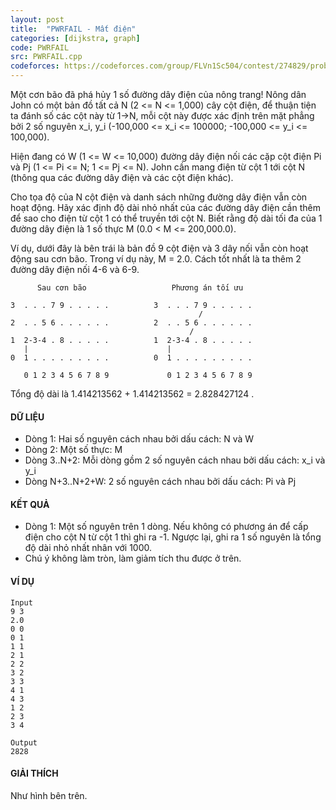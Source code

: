 ```yaml
---
layout: post
title:  "PWRFAIL - Mất điện"
categories: [dijkstra, graph]
code: PWRFAIL
src: PWRFAIL.cpp
codeforces: https://codeforces.com/group/FLVn1Sc504/contest/274829/problem/M
---
```




  


Một cơn bão đã phá hủy 1 số đường dây điện của nông trang! Nông dân John có một bản đồ tất cả N (2 <= N <= 1,000) cây cột điện, để thuận tiện ta đánh số các cột này từ 1->N, mỗi cột này được xác định trên mặt phẳng bởi 2 số nguyên x\_i, y\_i (-100,000 <= x\_i <= 100000; -100,000 <= y\_i <= 100,000).

Hiện đang có W (1 <= W <= 10,000) đường dây điện nối các cặp cột điện Pi và Pj (1 <= Pi <= N; 1 <= Pj <= N). John cần mang điện từ cột 1 tới cột N (thông qua các đường dây điện và các cột điện khác).

Cho tọa độ của N cột điện và danh sách những đường dây điện vẫn còn hoạt động. Hãy xác định độ dài nhỏ nhất của các đường dây điện cần thêm để sao cho điện từ cột 1 có thể truyền tới cột N. Biết rằng độ dài tối đa của 1 đường dây điện là 1 số thực M (0.0 < M <= 200,000.0).

Ví dụ, dưới đây là bên trái là bản đồ 9 cột điện và 3 dây nối vẫn còn hoạt động sau cơn bão. Trong ví dụ này, M = 2.0. Cách tốt nhất là ta thêm 2 đường dây điện nối 4-6 và 6-9.

```
      Sau cơn bão                   Phương án tối ưu

3  . . . 7 9 . . . . .          3  . . . 7 9 . . . . .
                                          /
2  . . 5 6 . . . . . .          2  . . 5 6 . . . . . .
                                        /
1  2-3-4 . 8 . . . . .          1  2-3-4 . 8 . . . . .
   |                               |
0  1 . . . . . . . . .          0  1 . . . . . . . . .

   0 1 2 3 4 5 6 7 8 9             0 1 2 3 4 5 6 7 8 9

```

Tổng độ dài là 1.414213562 + 1.414213562 = 2.828427124 .

#### DỮ LIỆU

*   Dòng 1: Hai số nguyên cách nhau bởi dấu cách: N và W
*   Dòng 2: Một số thực: M
*   Dòng 3..N+2: Mỗi dòng gồm 2 số nguyên cách nhau bởi dấu cách: x\_i và y\_i
*   Dòng N+3..N+2+W: 2 số nguyên cách nhau bởi dấu cách: Pi và Pj

#### KẾT QUẢ

*   Dòng 1: Một số nguyên trên 1 dòng. Nếu không có phương án để cấp điện cho cột N từ cột 1 thì ghi ra -1. Ngược lại, ghi ra 1 số nguyên là tổng độ dài nhỏ nhất nhân với 1000.
*   Chú ý không làm tròn, làm giảm tích thu được ở trên.

#### VÍ DỤ

```
Input
9 3
2.0
0 0
0 1
1 1
2 1
2 2
3 2
3 3
4 1
4 3
1 2
2 3
3 4

Output
2828

```

#### GIẢI THÍCH

Như hình bên trên.

<!--more-->

